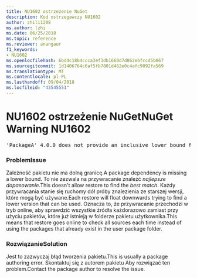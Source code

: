 ```yaml
---
title: NU1602 ostrzeżenie NuGet
description: Kod ostrzegawczy NU1602
author: zhili1208
ms.author: lzhi
ms.date: 06/25/2018
ms.topic: reference
ms.reviewer: anangaur
f1_keywords:
- NU1602
ms.openlocfilehash: 6bd4c18b4ccca3ef3db1660d7d862ebfccd5b067
ms.sourcegitcommit: 1d1406764c6af5fb7801d462e0c4afc9092fa569
ms.translationtype: MT
ms.contentlocale: pl-PL
ms.lasthandoff: 09/04/2018
ms.locfileid: "43545551"
---
```

# <a name="nuget-warning-nu1602"></a><span data-ttu-id="8727e-103">NU1602 ostrzeżenie NuGet</span><span class="sxs-lookup"><span data-stu-id="8727e-103">NuGet Warning NU1602</span></span>

<pre>'PackageA' 4.0.0 does not provide an inclusive lower bound for dependency 'PackageB' (> 3.5.0). An approximate best match of 3.6.0 was resolved.</pre>

### <a name="issue"></a><span data-ttu-id="8727e-104">Problem</span><span class="sxs-lookup"><span data-stu-id="8727e-104">Issue</span></span>
<span data-ttu-id="8727e-105">Zależność pakietu nie ma dolną granicę.</span><span class="sxs-lookup"><span data-stu-id="8727e-105">A package dependency is missing a lower bound.</span></span> <span data-ttu-id="8727e-106">To nie zezwala na przywracanie znaleźć *najlepsze dopasowanie*.</span><span class="sxs-lookup"><span data-stu-id="8727e-106">This doesn't allow restore to find the *best match*.</span></span> <span data-ttu-id="8727e-107">Każdy przywracania stanie się ruchomy dół próby znalezienia ze starszej wersji, które mogą być używane.</span><span class="sxs-lookup"><span data-stu-id="8727e-107">Each restore will float downwards trying to find a lower version that can be used.</span></span> <span data-ttu-id="8727e-108">Oznacza to, że przywracanie przechodzi w tryb online, aby sprawdzić wszystkie źródła każdorazowo zamiast przy użyciu pakietów, które już istnieją w folderze pakietu użytkownika.</span><span class="sxs-lookup"><span data-stu-id="8727e-108">This means that restore goes online to check all sources each time instead of using the packages that already exist in the user package folder.</span></span>

### <a name="solution"></a><span data-ttu-id="8727e-109">Rozwiązanie</span><span class="sxs-lookup"><span data-stu-id="8727e-109">Solution</span></span>
<span data-ttu-id="8727e-110">Jest to zazwyczaj błąd tworzenia pakietu.</span><span class="sxs-lookup"><span data-stu-id="8727e-110">This is usually a package authoring error.</span></span> <span data-ttu-id="8727e-111">Skontaktuj się z autorem pakietu Aby rozwiązać ten problem.</span><span class="sxs-lookup"><span data-stu-id="8727e-111">Contact the package author to resolve the issue.</span></span>